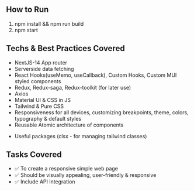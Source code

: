 ## How to Run

1. npm install && npm run build
2. npm start

## Techs & Best Practices Covered

* NextJS-14 App router
* Serverside data fetching
* React Hooks(useMemo, useCallback), Custom Hooks, Custom MUI styled components
* Redux, Redux-saga, Redux-toolkit (for later use)
* Axios
* Material UI & CSS in JS
* Tailwind & Pure CSS
* Responsiveness for all devices, customizing breakpoints, theme, colors, typography & default styles
* Reusable Atomic architecture of components

- Useful packages (clsx - for managing tailwind classes)

## Tasks Covered 

- ✅ To create a responsive simple web page
- ✅ Should be visually appealing, user-friendly & responsive
- ✅ Include API integration 